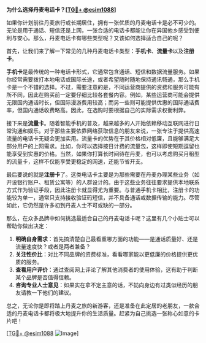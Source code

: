 **为什么选择丹麦电话卡？[[TG💪+ @esim1088](https://t.me/s/esim1088)]**

如果你计划前往丹麦旅行或长期居住，拥有一张优质的丹麦电话卡是必不可少的。无论是用于通话、短信还是上网，一张合适的电话卡都能让你在异国他乡感受到便利与安心。那么，丹麦电话卡有哪些类型呢？又该如何选择适合自己的呢？

首先，让我们来了解一下常见的几种丹麦电话卡类型：**手机卡**、**流量卡**以及**注册卡**。

**手机卡**是最传统的一种电话卡形式，它通常包含通话、短信和数据流量服务。如果你经常需要拨打本地电话或国际长途，或者希望随时随地保持通讯畅通，那么手机卡是一个不错的选择。不过，需要注意的是，不同运营商提供的资费和服务可能有所不同，因此在购买前一定要仔细比较各套餐内容。例如，某些运营商可能会提供无限国内通话时长，但国际漫游费用较高；而另一些则可能提供优惠的国际通话费率，但国内通话收费略高。因此，在选购时要根据自己的实际需求权衡利弊。

接下来是**流量卡**。随着智能手机的普及，越来越多的人开始依赖移动互联网进行日常沟通和娱乐。对于那些主要依靠网络获取信息的朋友来说，一张专注于提供高速流量的电话卡无疑会更加实用。流量卡的优势在于其价格相对低廉，且能够满足大部分用户的上网需求。比如，你可以选择按日计费的流量包，这样即使短期逗留也能享受到实惠的价格。当然，如果你打算长时间待在丹麦，也可以考虑购买月租型的流量卡，这样不仅能享受更稳定的网速，还能节省开支。

最后要说的就是**注册卡**了。这类电话卡主要是为那些需要在丹麦办理某些业务（如开设银行账户、租赁公寓等）的人群设计的。由于这些业务往往要求提供本地联系方式作为验证手段，因此注册卡就显得尤为重要。与普通手机卡相比，注册卡的功能较为单一，通常只支持接收验证码短信，并不具备通话或数据传输的能力。尽管如此，它仍然是许多初到丹麦人士不可或缺的一部分。

那么，在众多品牌中如何挑选最适合自己的丹麦电话卡呢？这里有几个小贴士可以帮助你做出决定：

1. **明确自身需求**：首先搞清楚自己最看重哪方面的功能——是通话质量好、还是流量速度快？或者是两者兼备？
2. **关注性价比**：对比不同品牌的资费标准，看看哪家能以更低廉的价格提供更优质的服务。
3. **查看用户评价**：通过查阅网上评论了解其他消费者的使用体验，这有助于判断某个品牌是否值得信赖。
4. **咨询专业人士意见**：如果实在拿不定主意的话，不妨向身边有过类似经历的朋友请教一下他们的建议。

总之，无论你是即将踏上丹麦之旅的新游客，还是准备在此定居的老朋友，一款合适的丹麦电话卡都将极大地提升你的生活质量。赶紧为自己挑选一张称心如意的卡片吧！

[[TG💪+ @esim1088](https://t.me/s/esim1088) ![Image](https://i.postimg.cc/4NQfJmqS/Snipaste-2025-05-13-00-14-12.png)]